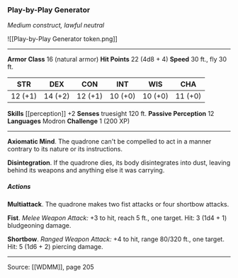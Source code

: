 ### Play-by-Play Generator
_Medium construct, lawful neutral_

![[Play-by-Play Generator token.png]]


---

**Armor Class** 16 (natural armor)
**Hit Points** 22 (4d8 + 4)
**Speed** 30 ft., fly 30 ft.

| STR     | DEX     | CON     | INT     | WIS     | CHA     |
|---------|---------|---------|---------|---------|---------|
| 12 (+1) | 14 (+2) | 12 (+1) | 10 (+0) | 10 (+0) | 11 (+0) |

**Skills** [[perception]] +2
**Senses** truesight 120 ft.
**Passive Perception** 12
**Languages** Modron
**Challenge** 1 (200 XP)

---

**Axiomatic Mind**. The quadrone can't be compelled to act in a manner contrary to its nature or its instructions.

**Disintegration**. If the quadrone dies, its body disintegrates into dust, leaving behind its weapons and anything else it was carrying.

##### Actions
**Multiattack**. The quadrone makes two fist attacks or four shortbow attacks.

**Fist**. _Melee Weapon Attack:_ +3 to hit, reach 5 ft., one target. Hit: 3 (1d4 + 1) bludgeoning damage.

**Shortbow**. _Ranged Weapon Attack:_ +4 to hit, range 80/320 ft., one target. Hit: 5 (1d6 + 2) piercing damage.


---

Source: [[WDMM]], page 205